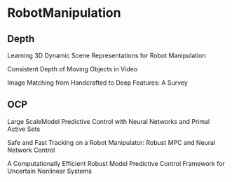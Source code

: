 # RobotManipulation

## Depth
Learning 3D Dynamic Scene Representations for Robot Manipulation

Consistent Depth of Moving Objects in Video

Image Matching from Handcrafted to Deep Features: A Survey

## OCP

Large ScaleModel Predictive Control with Neural Networks and Primal Active Sets

Safe and Fast Tracking on a Robot Manipulator: Robust MPC and Neural Network Control

A Computationally Efficient Robust Model Predictive Control Framework for Uncertain Nonlinear Systems







